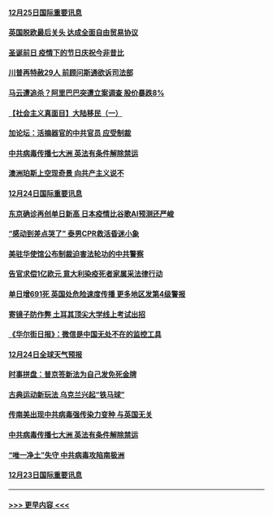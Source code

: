 #### [12月25日国际重要讯息](../pages/prog202/a103017766.md?t=12252251) 
#### [英国脱欧最后关头 达成全面自由贸易协议](../pages/prog202/a103017485.md?t=12252251) 
#### [圣诞前日 疫情下的节日庆祝今非昔比](../pages/prog202/a103017469.md?t=12252251) 
#### [川普再特赦29人 前顾问斯通欲诉司法部](../pages/prog202/a103017441.md?t=12252251) 
#### [马云遭追杀？阿里巴巴突遭立案调查 股价暴跌8%](../pages/prog202/a103017312.md?t=12252251) 
#### [【社会主义真面目】大陆移民（一）](../pages/prog202/a103017275.md?t=12252251) 
#### [加论坛：活摘器官的中共官员 应受制裁](../pages/prog202/a103017251.md?t=12252251) 
#### [中共病毒传播七大洲 英法有条件解除禁运](../pages/prog202/a103017241.md?t=12252251) 
#### [澳洲珀斯上空现奇景 向共产主义说不](../pages/prog202/a103017129.md?t=12252251) 
#### [12月24日国际重要讯息](../pages/prog202/a103017112.md?t=12252251) 
#### [东京确诊再创单日新高 日本疫情比谷歌AI预测还严峻](../pages/prog202/a103017084.md?t=12252251) 
#### [“感动到差点哭了” 泰男CPR救活昏迷小象](../pages/prog202/a103017059.md?t=12252251) 
#### [美驻华使馆公布制裁迫害法轮功的中共警察](../pages/prog202/a103017058.md?t=12252251) 
#### [告官求偿1亿欧元 意大利染疫死者家属采法律行动](../pages/prog202/a103016975.md?t=12252251) 
#### [单日增691死 英国处危险速度传播 更多地区发第4级警报](../pages/prog202/a103016868.md?t=12252251) 
#### [寄镜子防作弊  土耳其顶尖大学线上考试出招](../pages/prog202/a103016844.md?t=12252251) 
#### [《华尔街日报》：微信是中国无处不在的监控工具](../pages/prog202/a103016770.md?t=12252251) 
#### [12月24日全球天气预报](../pages/prog202/a103016717.md?t=12252251) 
#### [时事拼盘：普京签新法为自己发免死金牌](../pages/prog202/a103016718.md?t=12252251) 
#### [古典运动新玩法 乌克兰兴起“铁马球”](../pages/prog202/a103016706.md?t=12252251) 
#### [传南美出现中共病毒强传染力变种 与英国无关](../pages/prog202/a103016518.md?t=12252251) 
#### [中共病毒传播七大洲 英法有条件解除禁运](../pages/prog202/a103016597.md?t=12252251) 
#### [“唯一净土”失守 中共病毒攻陷南极洲](../pages/prog202/a103016433.md?t=12252251) 
#### [12月23日国际重要讯息](../pages/prog202/a103016434.md?t=12252251) 

----
#### [ >>> 更早内容 <<< ](../indexes/prog202-earlier.md)

